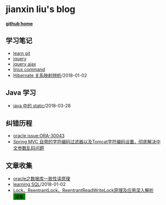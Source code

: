 # jianxin liu's blog
#### [github home](https://github.com/jianxinliu)
## 学习笔记
- [learn git](post/learning_note/learn_git.md)
- [jquery](post/learning_note/Jquery.md)
- [jquery ajax](post/learning_note/Jquery_Ajax.md)
- [linux command](post/learning_note/LinuxCommandLine.md)
- [Hibernate 关系映射辨析](post/learning_note/hibernate_mapping.md)/2018-01-02

## Java 学习
- [java 中的 static](post/java/Java_static.md)/2018-03-28

## 纠错历程
- [oracle issue:ORA-30043](post/issue/oracle_issue_fix.md)
- [Spring MVC 自带的字符编码过滤器以及Tomcat字符编码设置，彻底解决中文参数乱码问题](http://blog.csdn.net/beauxie/article/details/53389856)

## 文章收集
- [oracle之数据库一致性读原理](http://www.cnblogs.com/Ronger/archive/2012/05/09/2492160.html)
- [learning SQL](post/learning_note/learn_sql.md)/2018-01-02
- [Lock、ReentrantLock、ReentrantReadWriteLock原理及应用深入解析](https://blog.csdn.net/u011479540/article/details/52013187)
  <button style="background-color:green;border:0" onclick="javascript:pwd=prompt('请输入密码');if(pwd=='0123'){location.href='/post/xiu.html'}else{alert('密码错误')}">诗集</button>
